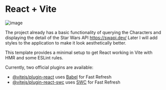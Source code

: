 # React + Vite

![image](https://github.com/Ganzt90/StartWarsCharacters/assets/37981079/ecf0e74b-dc40-4da6-91cd-18195110c8d2)


The project already has a basic functionality of querying the Characters and displaying the detail of the Star Wars API https://swapi.dev/
Later I will add styles to the application to make it look aesthetically better.



This template provides a minimal setup to get React working in Vite with HMR and some ESLint rules.

Currently, two official plugins are available:

- [@vitejs/plugin-react](https://github.com/vitejs/vite-plugin-react/blob/main/packages/plugin-react/README.md) uses [Babel](https://babeljs.io/) for Fast Refresh
- [@vitejs/plugin-react-swc](https://github.com/vitejs/vite-plugin-react-swc) uses [SWC](https://swc.rs/) for Fast Refresh


